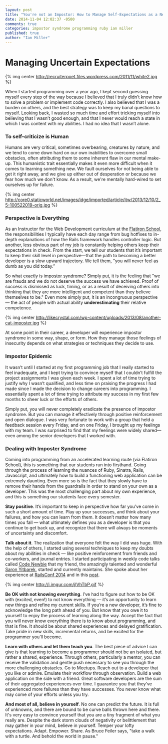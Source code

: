 ```yaml
---
layout: post
title: "You're not an Impostor: How to Manage Self-Expectations as a New Developer"
date: 2014-11-04 12:02:37 -0500
comments: true
categories: impostor syndrome programming ruby ian miller
published: true
author: "Ian Miller"
---
```


# Managing Uncertain Expectations

{% img center http://recruiterpoet.files.wordpress.com/2011/11/white2.jpg %}

When I started programming over a year ago, I kept second guessing myself every step of the way because I believed that I truly didn’t know how to solve a problem or implement code correctly. I also believed that I was a burden on others, and the best strategy was to keep my banal questions to myself. Looking back, I wasted so much time and effort tricking myself into believing that I wasn’t good enough, and that I never would reach a state in which I was content with my abilities. I had no idea that I wasn’t alone.

### To self-criticize is Human


Humans are very critical, sometimes overbearing, creatures by nature, and we tend to come down hard on our own inabilities to overcome small obstacles, often attributing them to some inherent flaw in our mental make-up. This humanistic trait essentially makes it even more difficult when it comes to learning something new. We fault ourselves for not being able to get it right away, and we give up either out of desperation or because we fear how much we don't know. As a result, we're mentally hard-wired to set ourselves up for failure.

{% img center http://core0.staticworld.net/images/idge/imported/article/itw/2013/12/10/2_5-100522019-orig.jpg %}

### Perspective is Everything

As an Instructor for the Web Development curriculum at the [Flatiron School](https://twitter.com/flatironschool), the responsibilities I typically have each day range from bug hotfixes to in-depth explanations of how the Rails framework handles controller logic. But another, less obvious part of my job is constantly helping others keep their expectations in check. From the start, we tell our students that it’s important to keep their skill level in perspective—that the path to becoming a better developer is a slow upward trajectory. We tell them, ”you will never feel as dumb as you did today.”

So what exactly is [impostor syndrome](http://en.wikipedia.org/wiki/Impostor_syndrome)? Simply put, it is the feeling that "we are frauds and we do not deserve the success we have achieved. Proof of success is dismissed as luck, timing, or as a result of deceiving others into thinking that they are more intelligent and competent than they believe themselves to be." Even more simply put, it is an incongruous perspective — the act of people with actual ability __underestimating__ their relative competence.

{% img center http://likecrystal.com/wp-content/uploads/2013/08/another-cat-imposter.jpg %}

At some point in their career, a developer will experience impostor syndrome in some way, shape, or form. How they manage those feelings of insecurity depends on what strategies or techniques they decide to use.

### Impostor Epidemic

It wasn’t until I started at my first programming job that I really started to feel inadequate, and I kept trying to convince myself that I couldn’t fulfill the project assignments I was given each week. I spent a lot of time trying to justify why I wasn’t qualified, and less time on praising the progress I had made since I made the decision to change careers into programming. I essentially spent a lot of time trying to attribute my success in my first few months to sheer luck or the efforts of others.

Simply put, you will never completely eradicate the presence of impostor syndrome. But you can manage it effectively through positive reinforcement and open dialogue. I was very fortunate to work with a group that held a feedback session every Friday, and on one Friday, I brought up my feelings with my team. I was surprised to find that my feelings were widely shared—even among the senior developers that I worked with.

### Dealing with Imposter Syndrome

Coming into programming from an accelerated learning route (via Flatiron School), this is something that our students run into firsthand. Going through the process of learning the nuances of Ruby, Sinatra, Rails, Javascript, and ultimately how to build a functioning web application can be extremely daunting. Even more so is the fact that they slowly have to remove their hands from the guardrails in order to stand on your own as a developer. This was the most challenging part about my own experience, and this is something our students face every semester.

__Stay positive__. It’s important to keep in perspective how far you’ve come in such a short amount of time. Play up your successes, and think about your failures, and how you can learn from them. It doesn’t matter how many times you fall — what ultimately defines you as a developer is that you continue to get back up, and recognize that there will always be moments of uncertainty and discomfort.

__Talk about it__. The realization that everyone felt the way I did was huge. With the help of others, I started using several techniques to keep my doubts about my abilities in check — like positive reinforcement from friends and co-workers, and journal entries. I started participating in weekly code talks called [Code Newbie](http://www.codenewbie.org/) that my friend, the amazingly talented and wonderful [Saron Yitbarek](https://twitter.com/saronyitbarek), started and currently maintains. She spoke about her experience at [RailsConf 2014](http://bloggytoons.com/code-club/) and in this [post](http://blog.flatironschool.com/post/102875482158/from-business-development-to-web-development-a).

  {% img center http://i.imgur.com/jIVhTbP.gif %}

__Be OK with not knowing everything__. I’ve had to figure out how to be OK with (excited, even!) to not know everything — it’s an opportunity to learn new things and refine my current skills. If you’re a new developer, it’s fine to acknowledge the long path ahead of you. But know that you owe it to yourself to enjoy the process of learning along the way. Accept the fact that you will never know everything there is to know about programming, and that is fine. It should be about shared experiences and delayed gratification. Take pride in new skills, incremental returns, and be excited for the programmer you’ll become.

__Learn with others and let them teach you__. The best piece of advice I can give is that learning to become a programmer should not be an isolated, but rather a shared, experience. Through others, particularly a mentor, you can receive the validation and gentle push necessary to see you through the more challenging obstacles. Go to Meetups. Reach out to a developer that you like or admire. Emulate their workflow through observation. Build a web application on the side with a friend. Great software developers are the sum of their aggregated experiences over time. I guarantee you that they’ve experienced more failures than they have successes. You never know what may come of your efforts unless you try.

__And most of all, believe in yourself__. No one can predict the future. It is full of unknowns, and there are bound to be curve balls thrown here and there. It's very easy to convince yourself that you are a tiny fragment of what you really are. Despite the dark storm clouds of negativity or belittlement that may gather in your mind, believe in yourself. Temper your lofty expectations. Adapt. Empower. Share. As Bruce Feiler says, "take a walk with a turtle. And behold the world in pause."
